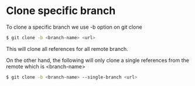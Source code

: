 # Clone specific branch

To clone a specific branch we use -b option on git clone

```bash
$ git clone -b <branch-name> <url>
```

This will clone all references for all remote branch.

On the other hand, the following will only clone a single references from the
remote which is \<branch-name\>

```bash
$ git clone -b <branch-name> --single-branch <url>
```

